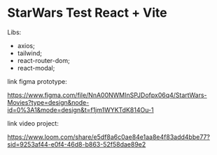 # StarWars Test React + Vite

Libs:

 - axios;
 - tailwind;
 - react-router-dom;
 - react-modal;

link figma prototype:

https://www.figma.com/file/NnA00NWMInSPJDofpx06q4/StartWars-Movies?type=design&node-id=0%3A1&mode=design&t=f1jm1WYKTdK814Ou-1

link video project:

https://www.loom.com/share/e5df8a6c0ae84e1aa8e4f83add4bbe77?sid=9253af44-e0f4-46d8-b863-52f58dae89e2

